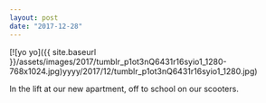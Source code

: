 ```yaml
---
layout: post
date: "2017-12-28"
---
```


[![yo yo]({{ site.baseurl }}/assets/images/2017/tumblr_p1ot3nQ6431r16syio1_1280-768x1024.jpg)yyyy/2017/12/tumblr_p1ot3nQ6431r16syio1_1280.jpg)

In the lift at our new apartment, off to school on our scooters.
